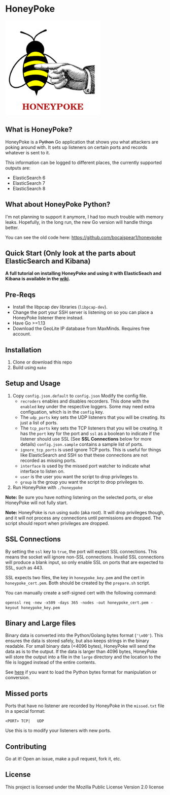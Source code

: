 # HoneyPoke

![HoneyPoke Logo](honeypoke.png)

## What is HoneyPoke?

HoneyPoke is a ~~Python~~ Go application that shows you what attackers are poking around with. It sets up listeners on certain ports and records whatever is sent to it. 

This information can be logged to different places, the currently supported outputs are:
* ElasticSearch 6
* ElasticSearch 7
* ElasticSearch 8

## What about HoneyPoke Python?

I'm not planning to support it anymore, I had too much trouble with memory leaks. Hopefully, in the long run, the new Go version will handle things better.

You can see the old code here: https://github.com/bocajspear1/honeypoke

## Quick Start (Only look at the parts about ElasticSearch and Kibana)

__A full tutorial on installing HoneyPoke and using it with ElasticSeach and Kibana is available in the [wiki](https://github.com/bocajspear1/honeypoke/wiki/Full-Install-(With-ElasticSearch-Kibana)).__

## Pre-Reqs

* Install the libpcap dev libraries (`libpcap-dev`).
* Change the port your SSH server is listening on so you can place a HoneyPoke listener there instead.
* Have Go >=1.13
* Download the GeoLite IP database from MaxMinds. Requires free account.

## Installation

1. Clone or download this repo
2. Build using `make`

## Setup and Usage

1. Copy `config.json.default`  to `config.json` Modify the config file. 
    * `recroders` enables and disables recorders. This done with the `enabled` key under the respective loggers. Some may need extra configuation, which is in the `config` key.
    * The `udp_ports` key sets the UDP listeners that you will be creating. Its just a list of ports.
    * The `tcp_ports` key sets the TCP listeners that you will be creating. It has the `port` key for the port and `ssl` as a boolean to indicate if the listener should use SSL (See **SSL Connections** below for more details) `config.json.sample` contains a sample list of ports. 
    * `ignore_tcp_ports` is used ignore TCP ports. This is useful for things like ElasticSearch and SSH so that these connections are not recorded as missing ports.
    * `interface` is used by the missed port watcher to indicate what interface to listen on.
    * `user` is the user you want the script to drop privileges to.
    * `group` is the group you want the script to drop privileges to.
2. Run HoneyPoke with `./honeypoke`


**Note:** Be sure you have nothing listening on the selected ports, or else HoneyPoke will not fully start.

**Note:** HoneyPoke is run using sudo (aka root). It will drop privileges though, and it will not process any connections until permissions are dropped. The script should report when privileges are dropped.


## SSL Connections

By setting the `ssl` key to `true`, the port will expect SSL connections. This means the socket will ignore non-SSL connections. Invalid SSL connections will produce a blank input, so only enable SSL on ports that are expected to SSL, such as 443.

SSL expects two files, the key in `honeypoke_key.pem` and the cert in `honeypoke_cert.pem`. Both should be created by the `prepare.sh` script.

You can manually create a self-signed cert with the following command:
```
openssl req -new -x509 -days 365 -nodes -out honeypoke_cert.pem -keyout honeypoke_key.pem
```

## Binary and Large files

Binary data is converted into the Python/Golang bytes format (`'\x00'`). This ensures the data is stored safely, but also keeps strings in the binary readable. For small binary data (<4096 bytes), HoneyPoke will send the data as is to the output. If the data is larger than 4096 bytes, HoneyPoke will store the output into a file in the `large` directory and the location to the file is logged instead of the entire contents.

See [here](https://stackoverflow.com/questions/43337544/read-bytes-string-from-file-in-python3) if you want to load the Python bytes format for manipulation or conversion.

## Missed ports

Ports that have no listener are recorded by HoneyPoke in the `missed.txt` file in a special format:
```
<PORT> TCP|   UDP
```
Use this is to modify your listeners with new ports.

## Contributing

Go at it! Open an issue, make a pull request, fork it, etc.

## License

This project is licensed under the Mozilla Public License Version 2.0 license